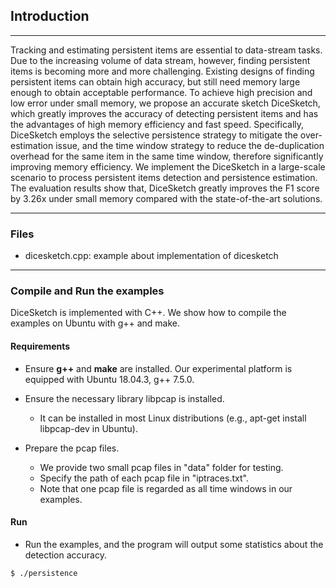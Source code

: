 ## Introduction
---
Tracking and estimating persistent items are essential to data-stream tasks. Due to the increasing volume of data stream, however, finding persistent items is becoming more and more challenging. Existing designs of finding persistent items can obtain high accuracy, but still need memory large enough to obtain acceptable performance. To achieve high precision and low error under small memory, we propose an accurate sketch DiceSketch, which greatly improves the accuracy of detecting persistent items and has the advantages of high memory efficiency and fast speed. Specifically, DiceSketch employs the selective persistence strategy to mitigate the over-estimation issue, and the time window strategy to reduce the de-duplication overhead for the same item in the same time window, therefore significantly improving memory efficiency. We implement the DiceSketch in a large-scale scenario to process persistent items detection and persistence estimation. The evaluation results show that, DiceSketch greatly improves the F1 score by 3.26x under small memory compared with the state-of-the-art solutions.

---
### Files
- dicesketch.cpp: example about implementation of dicesketch
---


### Compile and Run the examples
DiceSketch is implemented with C++. We show how to compile the examples on
Ubuntu with g++ and make.

#### Requirements
- Ensure __g++__ and __make__ are installed.  Our experimental platform is
  equipped with Ubuntu 18.04.3, g++ 7.5.0.

- Ensure the necessary library libpcap is installed.
    - It can be installed in most Linux distributions (e.g., apt-get install
      libpcap-dev in Ubuntu).

- Prepare the pcap files.
    - We provide two small pcap files in "data" folder for testing.  
    - Specify the path of each pcap file in "iptraces.txt". 
    - Note that one pcap file is regarded as all time windows in our examples. 
      

#### Run
- Run the examples, and the program will output some statistics about the detection accuracy. 

```
$ ./persistence
```




